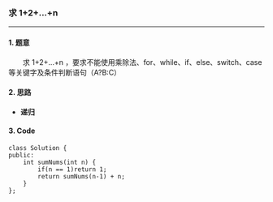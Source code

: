 ### 求 1+2+...+n

---

#### 1. 题意

&emsp;&emsp;求 1+2+...+n ，要求不能使用乘除法、for、while、if、else、switch、case等关键字及条件判断语句（A?B:C）

#### 2. 思路

- **递归**

#### 3. Code

```
class Solution {
public:
    int sumNums(int n) {
        if(n == 1)return 1;
        return sumNums(n-1) + n;
    }
};
```